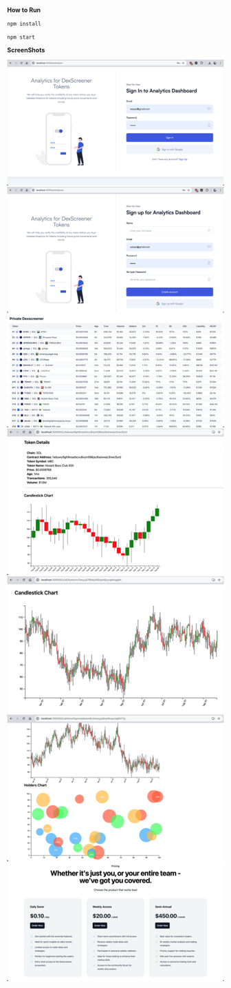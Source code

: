 **How to Run**  

`npm install`

`npm start`


**ScreenShots**

![sign-in-react-page](.git_meta/sign-in-react-page.png)
![sign-up-react-tailwind-page](.git_meta/sign-up-react.png)
![Home Page](./.git_meta/image.png)
![CandleStick Chart](./.git_meta/candle_stick_chart.png)
![CandleStick Chart Large Data Set](.git_meta/ohlc_large_dataset.png)
![Holders Chart](.git_meta/holders_chart.png)
![Stripe Subscriptions Page](./.git_meta/stripe_products_subscriptions.png)